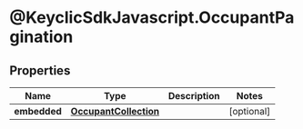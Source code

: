 # @KeyclicSdkJavascript.OccupantPagination

## Properties
Name | Type | Description | Notes
------------ | ------------- | ------------- | -------------
**embedded** | [**OccupantCollection**](OccupantCollection.md) |  | [optional] 


